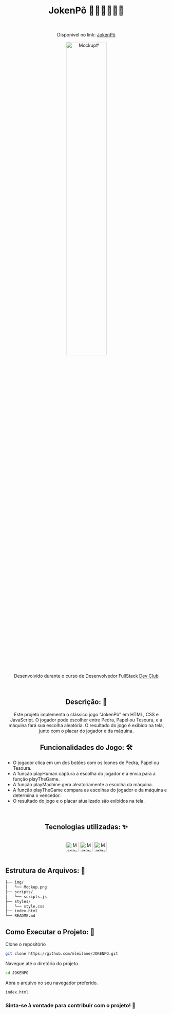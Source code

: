 <h1 align="center"> JokenPô 👊🏽✋🏽✌🏽 </h1> 
<br> 
<div align="center"> 
<p align="center"> Disponivel no link: <a href="https://mleilane.github.io/JOKENPO/"> JokenPô </a>  </p>
<img  align="center" alt="Mockup#" height="50%" width="50%" src="https://github.com/mleilane/JOKENPO/blob/main/img/Mockup.png?raw=true">
<p align="center"> Desenvolvido durante o curso de Desenvolvedor FullStack  <a href="https://rodolfomori.com.br/devclub"> Dev Club </a></p>
  </div>
<br>

<h2 align="center"> Descrição: 🧐  </h2>  
<p align="center">  Este projeto implementa o clássico jogo "JokenPô" em HTML, CSS e JavaScript. O jogador pode escolher entre Pedra, Papel ou Tesoura, e a máquina fará sua escolha aleatória. O resultado do jogo é exibido na tela, junto com o placar do jogador e da máquina.  </p>



<h2 align="center"> Funcionalidades do Jogo: 🛠  </h2>   

- O jogador clica em um dos botões com os ícones de Pedra, Papel ou Tesoura.
- A função playHuman captura a escolha do jogador e a envia para a função playTheGame.
- A função playMachine gera aleatoriamente a escolha da máquina.
- A função playTheGame compara as escolhas do jogador e da máquina e determina o vencedor.
- O resultado do jogo e o placar atualizado são exibidos na tela.
<br>

<h2 align="center"> Tecnologias utilizadas: ✨  </h2> 

<div style="display: inline_block" align="center" ><br>
  <img align="center" alt="Maria-html#" height="30" width="40" src="https://raw.githubusercontent.com/mleilane/skill-icons/af89bcc5e478013caaa514c31a3789f25e818193/icons/HTML.svg">
  <img align="center" alt="Maria-css#" height="30" width="40" src="https://raw.githubusercontent.com/mleilane/skill-icons/af89bcc5e478013caaa514c31a3789f25e818193/icons/CSS.svg">
   <img align="center" alt="Maria-javascript#" height="30" width="40" src="https://raw.githubusercontent.com/mleilane/skill-icons/af89bcc5e478013caaa514c31a3789f25e818193/icons/JavaScript.svg">
</div>
<br>

## Estrutura de Arquivos: 📁

```sh
├── img/
│   └── Mockup.png
├── scripts/
│   └── scripts.js
├── styles/
│   └── style.css
├── index.html
└── README.md
```

## Como Executar o Projeto: 🚀

Clone o repositório 
```sh
git clone https://github.com/mleilane/JOKENPO.git
```

Navegue até o diretório do projeto
```sh
cd JOKENPO
```

Abra o arquivo no seu navegador preferido.
```sh
index.html
```

### Sinta-se à vontade para contribuir com o projeto! 🤝




  
